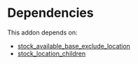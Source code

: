 # Dependencies

This addon depends on:

- [stock_available_base_exclude_location](../../../../odoo-bringout-oca-stock-logistics-availability-stock_available_base_exclude_location)
- [stock_location_children](../../../../../oca-workflow-process/odoo-bringout-oca-stock-logistics-warehouse-stock_location_children)
